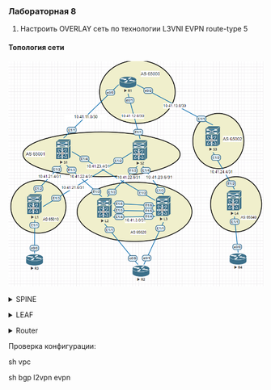 ### Лабораторная 8
1. Настроить OVERLAY сеть по технологии L3VNI EVPN route-type 5

#### Топология сети
![](vpc.PNG)

<details>
  <summary>SPINE</summary>
<pre><code>
route-map UNC permit 10        //для построения туннеля между leaves, иначе маршрут упирается в SPINE
  set ip next-hop unchanged
!
router bgp 65001
!
  address-family ipv4 unicast
    network 10.41.21.4/31
    network 10.41.22.4/31
    network 10.41.23.4/31
  address-family l2vpn evpn
    retain route-target all
  template peer LEAF
    update-source loopback0
    address-family l2vpn evpn
      send-community
      send-community extended
      route-map UNC out
   neighbor 10.41.21.4
    inherit peer LEAF
    remote-as 65010
    address-family ipv4 unicast
   neighbor 10.41.22.4
    inherit peer LEAF
    remote-as 65020
    address-family ipv4 unicast
   neighbor 10.41.23.4
    inherit peer LEAF
    remote-as 65020
    address-family ipv4 unicast

</code></pre></details>

<details>
  <summary>LEAF</summary>
<pre><code>
nv overlay evpn
feature bgp
feature pim
feature interface-vlan
feature vn-segment-vlan-based
feature lacp
feature vpc
feature nv overlay

vrf context KEEP

vpc domain 1
  peer-keepalive destination 10.41.3.2 source 10.41.3.1 vrf KEEP

interface port-channel99              //peer-link interface
  switchport mode trunk
  spanning-tree port type network
  vpc peer-link

interface port-channel1              //interface to client
  switchport mode trunk

interface Ethernet1/1
  description to_R2
  switchport mode trunk
  channel-group 1 mode active

interface Ethernet1/4                //vpc keep-alive interface
  description to_L2
  no switchport
  vrf member KEEP
  ip address 10.41.3.1/30
  no shutdown

interface Ethernet1/5
  switchport mode trunk
  channel-group 99 mode active

interface Ethernet1/6
  switchport mode trunk
  channel-group 99 mode active

interface loopback0
  ip address 10.41.0.2/32
  
interface loopback1
  ip address 2.2.2.2/32
  ip address 5.5.5.5/32 secondary     //одинаковый в vpc-паре
  
router bgp 65020
  address-family ipv4 unicast
    network 2.2.2.2/32
    network 5.5.5.5/32
    network 10.41.22.4/31
    network 10.41.22.6/31
  template peer SPINE
    update-source loopback1
    ebgp-multihop 2
    address-family l2vpn evpn
      send-community
      send-community extended
  neighbor 10.41.22.5
    inherit peer SPINE
    remote-as 65001
    address-family ipv4 unicast
  neighbor 10.41.22.7
    inherit peer SPINE
    remote-as 65001
    address-family ipv4 unicast
   vrf CLIENT
    address-family ipv4 unicast
      network 0.0.0.0/0          //редистрибьюция маршрута
evpn
  vni 10010 l2
    rd auto
    route-target import 9999:10010
    route-target export 9999:10010

vlan 10
  vn-segment 10010
vlan 99
  vn-segment 99000

interface Vlan99
  no shutdown
  vrf member CLIENT
  ip forward

interface Vlan10
  no shutdown
  vrf member CLIENT
  ip address 192.168.20.1/24
  fabric forwarding mode anycast-gateway

interface nve1
  no shutdown
  host-reachability protocol bgp
  source-interface loopback1
  member vni 10010
    ingress-replication protocol bgp
  member vni 99000 associate-vrf

vrf context CLIENT                //  маршрутизация между VNI через 99000
  vni 99000
  ip route 0.0.0.0/0 192.168.10.2 // редистрибьюция маршрута между VNI
  rd auto
  address-family ipv4 unicast
    route-target import 9999:99000
    route-target import 9999:99000 evpn
    route-target export 9999:99000
    route-target export 9999:99000 evpn

</code></pre></details>

<details>
  <summary>Router</summary>
<pre><code>
interface Port-channel1
 description to_LEAF
 switchport trunk encapsulation dot1q
 switchport mode trunk
!
interface Ethernet0/0
 description to_LEAF
 switchport trunk encapsulation dot1q
 switchport mode trunk
 channel-group 1 mode active
!
interface Ethernet0/1
 description to_LEAF
 switchport trunk encapsulation dot1q
 switchport mode trunk
 channel-group 1 mode active
!
interface Vlan10
 ip address 192.168.10.2 255.255.255.0

ip route 0.0.0.0 0.0.0.0 192.168.10.1
</code></pre></details>

Проверка конфигурации:

sh vpc

sh bgp l2vpn evpn 
